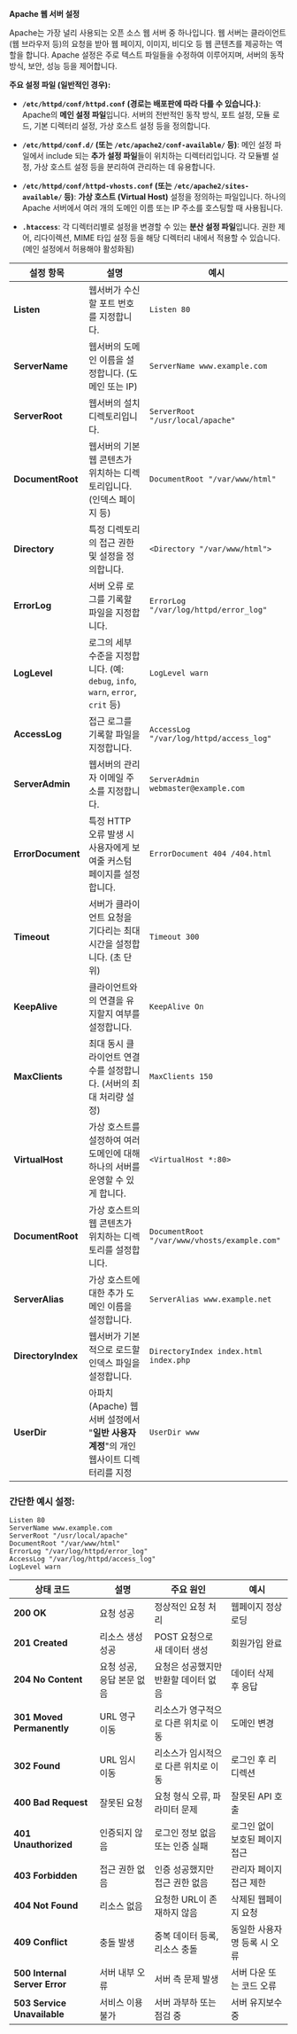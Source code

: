 
**Apache 웹 서버 설정**

Apache는 가장 널리 사용되는 오픈 소스 웹 서버 중 하나입니다. 웹 서버는 클라이언트(웹 브라우저 등)의 요청을 받아 웹 페이지, 이미지, 비디오 등 웹 콘텐츠를 제공하는 역할을 합니다. Apache 설정은 주로 텍스트 파일들을 수정하여 이루어지며, 서버의 동작 방식, 보안, 성능 등을 제어합니다.

**주요 설정 파일 (일반적인 경우):**

- **`/etc/httpd/conf/httpd.conf` (경로는 배포판에 따라 다를 수 있습니다.)**: Apache의 **메인 설정 파일**입니다. 서버의 전반적인 동작 방식, 포트 설정, 모듈 로드, 기본 디렉터리 설정, 가상 호스트 설정 등을 정의합니다.

- **`/etc/httpd/conf.d/` (또는 `/etc/apache2/conf-available/` 등)**: 메인 설정 파일에서 include 되는 **추가 설정 파일**들이 위치하는 디렉터리입니다. 각 모듈별 설정, 가상 호스트 설정 등을 분리하여 관리하는 데 유용합니다.

- **`/etc/httpd/conf/httpd-vhosts.conf` (또는 `/etc/apache2/sites-available/` 등)**: **가상 호스트 (Virtual Host)** 설정을 정의하는 파일입니다. 하나의 Apache 서버에서 여러 개의 도메인 이름 또는 IP 주소를 호스팅할 때 사용됩니다.

- **`.htaccess`**: 각 디렉터리별로 설정을 변경할 수 있는 **분산 설정 파일**입니다. 권한 제어, 리다이렉션, MIME 타입 설정 등을 해당 디렉터리 내에서 적용할 수 있습니다. (메인 설정에서 허용해야 활성화됨)


| **설정 항목**          | **설명**                                                            | **예시**                                       |
| ------------------ | ----------------------------------------------------------------- | -------------------------------------------- |
| **Listen**         | 웹서버가 수신할 포트 번호를 지정합니다.                                            | `Listen 80`                                  |
| **ServerName**     | 웹서버의 도메인 이름을 설정합니다. (도메인 또는 IP)                                   | `ServerName www.example.com`                 |
| **ServerRoot**     | 웹서버의 설치 디렉토리입니다.                                                  | `ServerRoot "/usr/local/apache"`             |
| **DocumentRoot**   | 웹서버의 기본 웹 콘텐츠가 위치하는 디렉토리입니다. (인덱스 페이지 등)                          | `DocumentRoot "/var/www/html"`               |
| **Directory**      | 특정 디렉토리의 접근 권한 및 설정을 정의합니다.                                       | `<Directory "/var/www/html">`                |
| **ErrorLog**       | 서버 오류 로그를 기록할 파일을 지정합니다.                                          | `ErrorLog "/var/log/httpd/error_log"`        |
| **LogLevel**       | 로그의 세부 수준을 지정합니다. (예: `debug`, `info`, `warn`, `error`, `crit` 등) | `LogLevel warn`                              |
| **AccessLog**      | 접근 로그를 기록할 파일을 지정합니다.                                             | `AccessLog "/var/log/httpd/access_log"`      |
| **ServerAdmin**    | 웹서버의 관리자 이메일 주소를 지정합니다.                                           | `ServerAdmin webmaster@example.com`          |
| **ErrorDocument**  | 특정 HTTP 오류 발생 시 사용자에게 보여줄 커스텀 페이지를 설정합니다.                         | `ErrorDocument 404 /404.html`                |
| **Timeout**        | 서버가 클라이언트 요청을 기다리는 최대 시간을 설정합니다. (초 단위)                           | `Timeout 300`                                |
| **KeepAlive**      | 클라이언트와의 연결을 유지할지 여부를 설정합니다.                                       | `KeepAlive On`                               |
| **MaxClients**     | 최대 동시 클라이언트 연결 수를 설정합니다. (서버의 최대 처리량 설정)                          | `MaxClients 150`                             |
| **VirtualHost**    | 가상 호스트를 설정하여 여러 도메인에 대해 하나의 서버를 운영할 수 있게 합니다.                     | `<VirtualHost *:80>`                         |
| **DocumentRoot**   | 가상 호스트의 웹 콘텐츠가 위치하는 디렉토리를 설정합니다.                                  | `DocumentRoot "/var/www/vhosts/example.com"` |
| **ServerAlias**    | 가상 호스트에 대한 추가 도메인 이름을 설정합니다.                                      | `ServerAlias www.example.net`                |
| **DirectoryIndex** | 웹서버가 기본적으로 로드할 인덱스 파일을 설정합니다.                                     | `DirectoryIndex index.html index.php`        |
| **UserDir**        | 아파치(Apache) 웹 서버 설정에서 "**일반 사용자 계정**"의 개인 웹사이트 디렉터리를 지정           | `UserDir www`<br>                            |

### 간단한 예시 설정:

```
Listen 80
ServerName www.example.com
ServerRoot "/usr/local/apache"
DocumentRoot "/var/www/html"
ErrorLog "/var/log/httpd/error_log"
AccessLog "/var/log/httpd/access_log"
LogLevel warn
```

|**상태 코드**|**설명**|**주요 원인**|**예시**|
|---|---|---|---|
|**200 OK**|요청 성공|정상적인 요청 처리|웹페이지 정상 로딩|
|**201 Created**|리소스 생성 성공|POST 요청으로 새 데이터 생성|회원가입 완료|
|**204 No Content**|요청 성공, 응답 본문 없음|요청은 성공했지만 반환할 데이터 없음|데이터 삭제 후 응답|
|**301 Moved Permanently**|URL 영구 이동|리소스가 영구적으로 다른 위치로 이동|도메인 변경|
|**302 Found**|URL 임시 이동|리소스가 임시적으로 다른 위치로 이동|로그인 후 리디렉션|
|**400 Bad Request**|잘못된 요청|요청 형식 오류, 파라미터 문제|잘못된 API 호출|
|**401 Unauthorized**|인증되지 않음|로그인 정보 없음 또는 인증 실패|로그인 없이 보호된 페이지 접근|
|**403 Forbidden**|접근 권한 없음|인증 성공했지만 접근 권한 없음|관리자 페이지 접근 제한|
|**404 Not Found**|리소스 없음|요청한 URL이 존재하지 않음|삭제된 웹페이지 요청|
|**409 Conflict**|충돌 발생|중복 데이터 등록, 리소스 충돌|동일한 사용자명 등록 시 오류|
|**500 Internal Server Error**|서버 내부 오류|서버 측 문제 발생|서버 다운 또는 코드 오류|
|**503 Service Unavailable**|서비스 이용 불가|서버 과부하 또는 점검 중|서버 유지보수 중|

